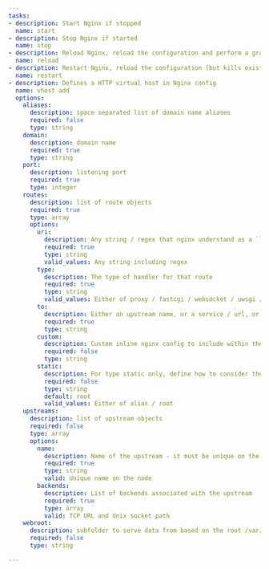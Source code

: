 ```yaml
---
tasks:
- description: Start Nginx if stopped
  name: start
- description: Stop Nginx if started
  name: stop
- description: Reload Nginx, reload the configuration and perform a graceful restart
  name: reload
- description: Restart Nginx, reload the configuration (but kills existing connection)
  name: restart
- description: Defines a HTTP virtual host in Nginx config
  name: vhost add
  options:
    aliases:
      description: space separated list of domain name aliases
      required: false
      type: string
    domain:
      description: domain name
      required: true
      type: string
    port:
      description: listening port
      required: true
      type: integer
    routes:
      description: list of route objects
      required: true
      type: array
      options:
        uri:
          description: Any string / regex that nginx understand as a `location`
          required: true
          type: string
          valid_values: Any string including regex
        type:
          description: The type of handler for that route
          required: true
          type: string
          valid_values: Either of proxy / fastcgi / websocket / uwsgi / static
        to:
          description: Either an upstream name, or a service / url, or a path
          required: true
          type: string
        custom:
          description: Custom inline nginx config to include within the route (e.g. auth, custom timeout)
          required: false
          type: string
        static:
          description: For type static only, define how to consider the source folder - alias or root
          required: false
          type: string
          default: root
          valid_values: Either of alias / root
    upstreams:
      description: list of upstream objects
      required: false
      type: array      
      options:
        name:
          description: Name of the upstream - it must be unique on the entire node
          required: true
          type: string
          valid: Unique name on the node
        backends:
          description: List of backends associated with the upstream
          required: true
          type: array
          valid: TCP URL and Unix socket path
    webroot:
      description: subfolder to serve data from based on the root /var/www/_domain_
      required: false
      type: string

---
```

